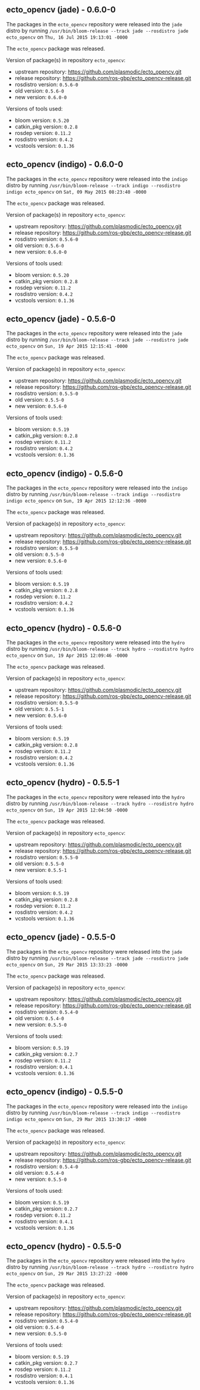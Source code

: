## ecto_opencv (jade) - 0.6.0-0

The packages in the `ecto_opencv` repository were released into the `jade` distro by running `/usr/bin/bloom-release --track jade --rosdistro jade ecto_opencv` on `Thu, 16 Jul 2015 19:13:01 -0000`

The `ecto_opencv` package was released.

Version of package(s) in repository `ecto_opencv`:
- upstream repository: https://github.com/plasmodic/ecto_opencv.git
- release repository: https://github.com/ros-gbp/ecto_opencv-release.git
- rosdistro version: `0.5.6-0`
- old version: `0.5.6-0`
- new version: `0.6.0-0`

Versions of tools used:
- bloom version: `0.5.20`
- catkin_pkg version: `0.2.8`
- rosdep version: `0.11.2`
- rosdistro version: `0.4.2`
- vcstools version: `0.1.36`


## ecto_opencv (indigo) - 0.6.0-0

The packages in the `ecto_opencv` repository were released into the `indigo` distro by running `/usr/bin/bloom-release --track indigo --rosdistro indigo ecto_opencv` on `Sat, 09 May 2015 08:23:40 -0000`

The `ecto_opencv` package was released.

Version of package(s) in repository `ecto_opencv`:
- upstream repository: https://github.com/plasmodic/ecto_opencv.git
- release repository: https://github.com/ros-gbp/ecto_opencv-release.git
- rosdistro version: `0.5.6-0`
- old version: `0.5.6-0`
- new version: `0.6.0-0`

Versions of tools used:
- bloom version: `0.5.20`
- catkin_pkg version: `0.2.8`
- rosdep version: `0.11.2`
- rosdistro version: `0.4.2`
- vcstools version: `0.1.36`


## ecto_opencv (jade) - 0.5.6-0

The packages in the `ecto_opencv` repository were released into the `jade` distro by running `/usr/bin/bloom-release --track jade --rosdistro jade ecto_opencv` on `Sun, 19 Apr 2015 12:15:41 -0000`

The `ecto_opencv` package was released.

Version of package(s) in repository `ecto_opencv`:
- upstream repository: https://github.com/plasmodic/ecto_opencv.git
- release repository: https://github.com/ros-gbp/ecto_opencv-release.git
- rosdistro version: `0.5.5-0`
- old version: `0.5.5-0`
- new version: `0.5.6-0`

Versions of tools used:
- bloom version: `0.5.19`
- catkin_pkg version: `0.2.8`
- rosdep version: `0.11.2`
- rosdistro version: `0.4.2`
- vcstools version: `0.1.36`


## ecto_opencv (indigo) - 0.5.6-0

The packages in the `ecto_opencv` repository were released into the `indigo` distro by running `/usr/bin/bloom-release --track indigo --rosdistro indigo ecto_opencv` on `Sun, 19 Apr 2015 12:12:36 -0000`

The `ecto_opencv` package was released.

Version of package(s) in repository `ecto_opencv`:
- upstream repository: https://github.com/plasmodic/ecto_opencv.git
- release repository: https://github.com/ros-gbp/ecto_opencv-release.git
- rosdistro version: `0.5.5-0`
- old version: `0.5.5-0`
- new version: `0.5.6-0`

Versions of tools used:
- bloom version: `0.5.19`
- catkin_pkg version: `0.2.8`
- rosdep version: `0.11.2`
- rosdistro version: `0.4.2`
- vcstools version: `0.1.36`


## ecto_opencv (hydro) - 0.5.6-0

The packages in the `ecto_opencv` repository were released into the `hydro` distro by running `/usr/bin/bloom-release --track hydro --rosdistro hydro ecto_opencv` on `Sun, 19 Apr 2015 12:09:46 -0000`

The `ecto_opencv` package was released.

Version of package(s) in repository `ecto_opencv`:
- upstream repository: https://github.com/plasmodic/ecto_opencv.git
- release repository: https://github.com/ros-gbp/ecto_opencv-release.git
- rosdistro version: `0.5.5-0`
- old version: `0.5.5-1`
- new version: `0.5.6-0`

Versions of tools used:
- bloom version: `0.5.19`
- catkin_pkg version: `0.2.8`
- rosdep version: `0.11.2`
- rosdistro version: `0.4.2`
- vcstools version: `0.1.36`


## ecto_opencv (hydro) - 0.5.5-1

The packages in the `ecto_opencv` repository were released into the `hydro` distro by running `/usr/bin/bloom-release --track hydro --rosdistro hydro ecto_opencv` on `Sun, 19 Apr 2015 12:04:50 -0000`

The `ecto_opencv` package was released.

Version of package(s) in repository `ecto_opencv`:
- upstream repository: https://github.com/plasmodic/ecto_opencv.git
- release repository: https://github.com/ros-gbp/ecto_opencv-release.git
- rosdistro version: `0.5.5-0`
- old version: `0.5.5-0`
- new version: `0.5.5-1`

Versions of tools used:
- bloom version: `0.5.19`
- catkin_pkg version: `0.2.8`
- rosdep version: `0.11.2`
- rosdistro version: `0.4.2`
- vcstools version: `0.1.36`


## ecto_opencv (jade) - 0.5.5-0

The packages in the `ecto_opencv` repository were released into the `jade` distro by running `/usr/bin/bloom-release --track jade --rosdistro jade ecto_opencv` on `Sun, 29 Mar 2015 13:33:23 -0000`

The `ecto_opencv` package was released.

Version of package(s) in repository `ecto_opencv`:
- upstream repository: https://github.com/plasmodic/ecto_opencv.git
- release repository: https://github.com/ros-gbp/ecto_opencv-release.git
- rosdistro version: `0.5.4-0`
- old version: `0.5.4-0`
- new version: `0.5.5-0`

Versions of tools used:
- bloom version: `0.5.19`
- catkin_pkg version: `0.2.7`
- rosdep version: `0.11.2`
- rosdistro version: `0.4.1`
- vcstools version: `0.1.36`


## ecto_opencv (indigo) - 0.5.5-0

The packages in the `ecto_opencv` repository were released into the `indigo` distro by running `/usr/bin/bloom-release --track indigo --rosdistro indigo ecto_opencv` on `Sun, 29 Mar 2015 13:30:17 -0000`

The `ecto_opencv` package was released.

Version of package(s) in repository `ecto_opencv`:
- upstream repository: https://github.com/plasmodic/ecto_opencv.git
- release repository: https://github.com/ros-gbp/ecto_opencv-release.git
- rosdistro version: `0.5.4-0`
- old version: `0.5.4-0`
- new version: `0.5.5-0`

Versions of tools used:
- bloom version: `0.5.19`
- catkin_pkg version: `0.2.7`
- rosdep version: `0.11.2`
- rosdistro version: `0.4.1`
- vcstools version: `0.1.36`


## ecto_opencv (hydro) - 0.5.5-0

The packages in the `ecto_opencv` repository were released into the `hydro` distro by running `/usr/bin/bloom-release --track hydro --rosdistro hydro ecto_opencv` on `Sun, 29 Mar 2015 13:27:22 -0000`

The `ecto_opencv` package was released.

Version of package(s) in repository `ecto_opencv`:
- upstream repository: https://github.com/plasmodic/ecto_opencv.git
- release repository: https://github.com/ros-gbp/ecto_opencv-release.git
- rosdistro version: `0.5.4-0`
- old version: `0.5.4-0`
- new version: `0.5.5-0`

Versions of tools used:
- bloom version: `0.5.19`
- catkin_pkg version: `0.2.7`
- rosdep version: `0.11.2`
- rosdistro version: `0.4.1`
- vcstools version: `0.1.36`


